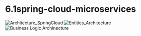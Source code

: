 # 6.1spring-cloud-microservices
![Architecture_SpringCloud](https://user-images.githubusercontent.com/95310618/170886185-c570e9ab-0546-4438-8199-51c7c65faf96.GIF)
![Entities_Architecture](https://user-images.githubusercontent.com/95310618/170886279-3e74d322-787d-4912-a952-dd1a21139a2f.GIF)
![Business Logic Archinecture](https://user-images.githubusercontent.com/95310618/170886403-08d0fb7e-ad7c-4fe4-bd46-543692db36d8.GIF)
